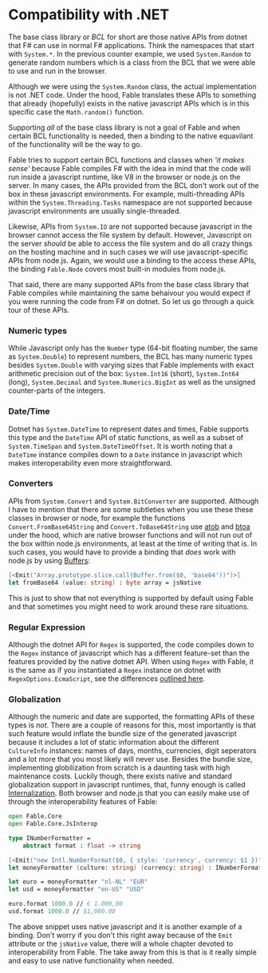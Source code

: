 # Compatibility with .NET

The base class library or *BCL* for short are those native APIs from dotnet that F# can use in normal F# applications. Think the namespaces that start with `System.*`. In the previous counter example, we used `System.Random` to generate random numbers which is a class from the BCL that we were able to use and run in the browser. 

Although we were using the `System.Random` class, the actual implementation is not .NET code. Under the hood, Fable translates these APIs to something that already (hopefully) exists in the native javascript APIs which is in this specific case the `Math.random()` function.

Supporting *all* of the base class library is not a goal of Fable and when certain BCL functionality is needed, then a binding to the native equavilant of the functionality will be the way to go. 

Fable tries to support certain BCL functions and classes when *'it makes sense'* because Fable compiles F# with the idea in mind that the code will run inside a javascript runtime, like V8 in the browser or node.js on the server. In many cases, the APIs provided from the BCL don't work out of the box in these javascript environments. For example, multi-threading APIs within the `System.Threading.Tasks` namespace are not supported because javascript environments are usually single-threaded. 

Likewise, APIs from `System.IO` are not supported because javascript in the browser cannot access the file system by default. However, Javascript on the server *should* be able to access the file system and do all crazy things on the hosting machine and in such cases we will use javascript-specific APIs from node.js. Again, we would use a binding to the access these APIs, the binding `Fable.Node` covers most built-in modules from node.js.

That said, there are many supported APIs from the base class library that Fable compiles while maintaining the same behaivour you would expect if you were running the code from F# on dotnet. So let us go through a quick tour of these APIs. 

### Numeric types 

While Javascript only has the `Number` type (64-bit floating number, the same as `System.Double`) to represent numbers, the BCL has many numeric types besides `System.Double` with varying sizes that Fable implements with exact arithmetic precision out of the box: `System.Int16` (short), `System.Int64` (long), `System.Decimal` and `System.Numerics.BigInt` as well as the unsigned counter-parts of the integers. 

### Date/Time

Dotnet has `System.DateTime` to represent dates and times, Fable supports this type and the `DateTime` API of static functions, as well as a subset of `System.TimeSpan` and `System.DateTimeOffset`. It is worth noting that a `DateTime` instance compiles down to a `Date` instance in javascript which makes interoperability even more straightforward.

### Converters 

APIs from `System.Convert` and `System.BitConverter` are supported. Although I have to mention that there are some subtleties when you use these these classes in browser or node, for example the functions `Convert.FromBase64String` and `Convert.ToBase64String` use [atob](https://developer.mozilla.org/en-US/docs/Web/API/WindowOrWorkerGlobalScope/atob) and [btoa](https://developer.mozilla.org/en-US/docs/Web/API/WindowOrWorkerGlobalScope/btoa) under the hood, which are native browser functions and will not run out of the box within node.js environments, at least at the time of writing that is. In such cases, you would have to provide a binding that *does* work with node.js by using [Buffers](https://nodejs.org/api/buffer.html#buffer_class_method_buffer_from_string_encoding):

```fsharp
[<Emit("Array.prototype.slice.call(Buffer.from($0, 'base64'))")>]
let fromBase64 (value: string) : byte array = jsNative  
```

This is just to show that not everything is supported by default using Fable and that sometimes you might need to work around these rare situations.  

### Regular Expression

Although the dotnet API for `Regex` is supported, the code compiles down to the `Regex` instance of javascript which has a different feature-set than the features provided by the native dotnet API. When using `Regex` with Fable, it is the same as if you instantiated a `Regex` instance on dotnet with `RegexOptions.EcmaScript`, see the differences [outlined here](https://www.regular-expressions.info/dotnet.html).  

### Globalization 

Although the numeric and date are supported, the formatting APIs of these types is *not*. There are a couple of reasons for this, most importantly is that such feature would inflate the bundle size of the generated javascript because it includes a lot of static information about the different `CultureInfo` instances: names of days, months, currencies, digit seperators and a lot more that you most likely will never use. Besides the bundle size, implementing globilization from scratch is a daunting task with high maintenance costs. Luckily though, there exists native and standard globalization support in javascript runtimes, that, funny enough is called [Internalization](https://developer.mozilla.org/en-US/docs/Web/JavaScript/Reference/Global_Objects/Intl). Both browser and node.js that you can easily make use of through the interoperability features of Fable:

```fsharp
open Fable.Core
open Fable.Core.JsInterop 

type INumberFormatter = 
    abstract format : float -> string 

[<Emit("new Intl.NumberFormat($0, { style: 'currency', currency: $1 })")>]
let moneyFormatter (culture: string) (currency: string) : INumberFormatter = jsNative

let euro = moneyFormatter "nl-NL" "EUR"
let usd = moneyFormatter "en-US" "USD"

euro.format 1000.0 // € 1.000,00
usd.format 1000.0 // $1,000.00
```

The above snippet uses native javascript and it is another example of a binding. Don't worry if you don't this right away because of the `Emit` attribute or the `jsNative` value, there will a whole chapter devoted to interoperability from Fable. The take away from this is that is it really simple and easy to use native functionality when needed. 